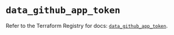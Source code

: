 # `data_github_app_token`

Refer to the Terraform Registry for docs: [`data_github_app_token`](https://registry.terraform.io/providers/integrations/github/6.7.1/docs/data-sources/app_token).
